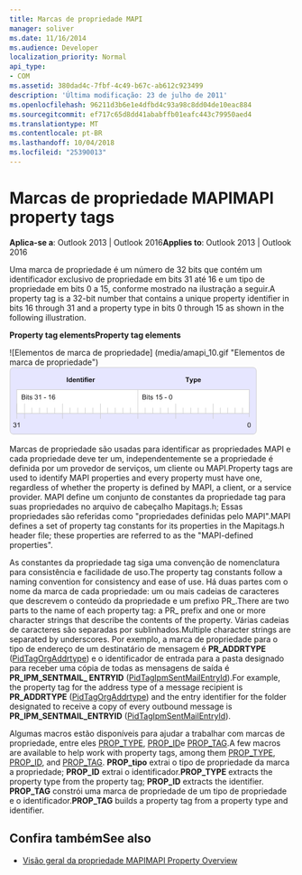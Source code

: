 ```yaml
---
title: Marcas de propriedade MAPI
manager: soliver
ms.date: 11/16/2014
ms.audience: Developer
localization_priority: Normal
api_type:
- COM
ms.assetid: 380dad4c-7fbf-4c49-b67c-ab612c923499
description: 'Última modificação: 23 de julho de 2011'
ms.openlocfilehash: 96211d3b6e1e4dfbd4c93a98c8dd04de10eac884
ms.sourcegitcommit: ef717c65d8dd41ababffb01eafc443c79950aed4
ms.translationtype: MT
ms.contentlocale: pt-BR
ms.lasthandoff: 10/04/2018
ms.locfileid: "25390013"
---
```

# <a name="mapi-property-tags"></a><span data-ttu-id="2caa0-103">Marcas de propriedade MAPI</span><span class="sxs-lookup"><span data-stu-id="2caa0-103">MAPI property tags</span></span>
  
<span data-ttu-id="2caa0-104">**Aplica-se a**: Outlook 2013 | Outlook 2016</span><span class="sxs-lookup"><span data-stu-id="2caa0-104">**Applies to**: Outlook 2013 | Outlook 2016</span></span> 
  
<span data-ttu-id="2caa0-105">Uma marca de propriedade é um número de 32 bits que contém um identificador exclusivo de propriedade em bits 31 até 16 e um tipo de propriedade em bits 0 a 15, conforme mostrado na ilustração a seguir.</span><span class="sxs-lookup"><span data-stu-id="2caa0-105">A property tag is a 32-bit number that contains a unique property identifier in bits 16 through 31 and a property type in bits 0 through 15 as shown in the following illustration.</span></span> 
  
<span data-ttu-id="2caa0-106">**Property tag elements**</span><span class="sxs-lookup"><span data-stu-id="2caa0-106">**Property tag elements**</span></span>
  
<span data-ttu-id="2caa0-107">![Elementos de marca de propriedade] (media/amapi_10.gif "Elementos de marca de propriedade")</span><span class="sxs-lookup"><span data-stu-id="2caa0-107">![Property tag elements](media/amapi_10.gif "Property tag elements")</span></span>
  
<span data-ttu-id="2caa0-108">Marcas de propriedade são usadas para identificar as propriedades MAPI e cada propriedade deve ter um, independentemente se a propriedade é definida por um provedor de serviços, um cliente ou MAPI.</span><span class="sxs-lookup"><span data-stu-id="2caa0-108">Property tags are used to identify MAPI properties and every property must have one, regardless of whether the property is defined by MAPI, a client, or a service provider.</span></span> <span data-ttu-id="2caa0-109">MAPI define um conjunto de constantes da propriedade tag para suas propriedades no arquivo de cabeçalho Mapitags.h; Essas propriedades são referidas como "propriedades definidas pelo MAPI".</span><span class="sxs-lookup"><span data-stu-id="2caa0-109">MAPI defines a set of property tag constants for its properties in the Mapitags.h header file; these properties are referred to as the "MAPI-defined properties".</span></span> 
  
<span data-ttu-id="2caa0-110">As constantes da propriedade tag siga uma convenção de nomenclatura para consistência e facilidade de uso.</span><span class="sxs-lookup"><span data-stu-id="2caa0-110">The property tag constants follow a naming convention for consistency and ease of use.</span></span> <span data-ttu-id="2caa0-111">Há duas partes com o nome da marca de cada propriedade: um ou mais cadeias de caracteres que descrevem o conteúdo da propriedade e um prefixo PR_.</span><span class="sxs-lookup"><span data-stu-id="2caa0-111">There are two parts to the name of each property tag: a PR_ prefix and one or more character strings that describe the contents of the property.</span></span> <span data-ttu-id="2caa0-112">Várias cadeias de caracteres são separadas por sublinhados.</span><span class="sxs-lookup"><span data-stu-id="2caa0-112">Multiple character strings are separated by underscores.</span></span> <span data-ttu-id="2caa0-113">Por exemplo, a marca de propriedade para o tipo de endereço de um destinatário de mensagem é **PR\_ADDRTYPE** ([PidTagOrgAddrtype](https://msdn.microsoft.com/library/d40b5707-e4d5-4746-88d4-8616a3789789%28Office.15%29.aspx)) e o identificador de entrada para a pasta designado para receber uma cópia de todas as mensagens de saída é **PR_IPM_SENTMAIL_ ENTRYID** ([PidTagIpmSentMailEntryId](pidtagipmsentmailentryid-canonical-property.md)).</span><span class="sxs-lookup"><span data-stu-id="2caa0-113">For example, the property tag for the address type of a message recipient is **PR\_ADDRTYPE** ([PidTagOrgAddrtype](https://msdn.microsoft.com/library/d40b5707-e4d5-4746-88d4-8616a3789789%28Office.15%29.aspx)) and the entry identifier for the folder designated to receive a copy of every outbound message is **PR_IPM_SENTMAIL_ENTRYID** ([PidTagIpmSentMailEntryId](pidtagipmsentmailentryid-canonical-property.md)).</span></span>
  
<span data-ttu-id="2caa0-114">Algumas macros estão disponíveis para ajudar a trabalhar com marcas de propriedade, entre eles [PROP_TYPE](prop_type.md), [PROP_ID](prop_id.md)e [PROP_TAG](prop_tag.md).</span><span class="sxs-lookup"><span data-stu-id="2caa0-114">A few macros are available to help work with property tags, among them [PROP_TYPE](prop_type.md), [PROP_ID](prop_id.md), and [PROP_TAG](prop_tag.md).</span></span> <span data-ttu-id="2caa0-115">**PROP\_tipo** extrai o tipo de propriedade da marca a propriedade; **PROP\_ID** extrai o identificador.</span><span class="sxs-lookup"><span data-stu-id="2caa0-115">**PROP\_TYPE** extracts the property type from the property tag; **PROP\_ID** extracts the identifier.</span></span> <span data-ttu-id="2caa0-116">**PROP_TAG** constrói uma marca de propriedade de um tipo de propriedade e o identificador.</span><span class="sxs-lookup"><span data-stu-id="2caa0-116">**PROP_TAG** builds a property tag from a property type and identifier.</span></span> 
  
## <a name="see-also"></a><span data-ttu-id="2caa0-117">Confira também</span><span class="sxs-lookup"><span data-stu-id="2caa0-117">See also</span></span>

- [<span data-ttu-id="2caa0-118">Visão geral da propriedade MAPI</span><span class="sxs-lookup"><span data-stu-id="2caa0-118">MAPI Property Overview</span></span>](mapi-property-overview.md)

